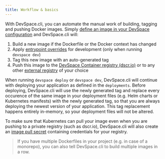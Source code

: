 ```yaml
---
title: Workflow & basics
---
```


With DevSpace.cli, you can automate the manual work of building, tagging and pushing Docker images. Simply [define an image in your DevSpace configuration](./configuration) and DevSpace.cli will:

1. Build a new image if the Dockerfile or the Docker context has changed
2. Apply [entrypoint overrides](../development/entrypoint-overrides) for development (only when running `devspace dev`)
3. Tag this new image with an auto-generated tag
4. Push this image to the [DevSpace Container registry (dscr.io)](./internal-registry) or to any other [external registry](./external-registry) of your choice

When running `devspace deploy` or `devspace dev`, DevSpace.cli will continue with deploying your application as defined in the `deployments`. Before deploying, DevSpace.cli will use the newly generated tag and replace every occurence of the same image in your deployment files (e.g. Helm charts or Kubernetes manifests) with the newly generated tag, so that you are always deploying the newest version of your application. This tag replacement happens entirely in-memory, so your deployment files will not be altered.

To make sure that Kubernetes can pull your image even when you are pushing to a private registry (such as dscr.io), DevSpace.cli will also create an [image pull secret](./pull-secrets) containing credentials for your registry.

> If you have multiple Dockerfiles in your project (e.g. in case of a monorepo), you can also tell DevSpace.cli to build multiple images in a row.
